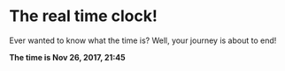 # The real time clock!

Ever wanted to know what the time is? Well, your journey is about to end!

**The time is Nov 26, 2017, 21:45**